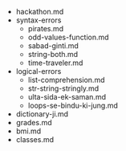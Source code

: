 - hackathon.md
- syntax-errors
    - pirates.md
    - odd-values-function.md
    - sabad-ginti.md
    - string-both.md
    - time-traveler.md
- logical-errors
    - list-comprehension.md
    - str-string-stringly.md
    - ulta-sida-ek-saman.md
    - loops-se-bindu-ki-jung.md
- dictionary-ji.md
- grades.md
- bmi.md
- classes.md
